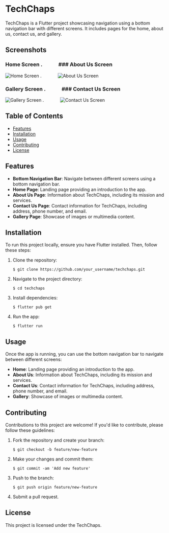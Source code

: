 # TechChaps

TechChaps is a Flutter project showcasing navigation using a bottom navigation bar with different screens. It includes pages for the home, about us, contact us, and gallery.

## Screenshots

### Home Screen                          .&nbsp;&nbsp;&nbsp;&nbsp;&nbsp;&nbsp;&nbsp;&nbsp;&nbsp;&nbsp;&nbsp;&nbsp;                       ### About Us Screen                                
![Home Screen](screenshots/Home.png)     .&nbsp;&nbsp;&nbsp;&nbsp;&nbsp;&nbsp;&nbsp;&nbsp;&nbsp;&nbsp;&nbsp;&nbsp;          ![About Us Screen](screenshots/About_us.png)   

### Gallery Screen                          .&nbsp;&nbsp;&nbsp;&nbsp;&nbsp;&nbsp;&nbsp;&nbsp;&nbsp;&nbsp;&nbsp;&nbsp;                    ### Contact Us Screen
![Gallery Screen](screenshots/Gallery.png)  .&nbsp;&nbsp;&nbsp;&nbsp;&nbsp;&nbsp;&nbsp;&nbsp;&nbsp;&nbsp;&nbsp;&nbsp;      ![Contact Us Screen](screenshots/Contact_us.png)
 
## Table of Contents

- [Features](#features)
- [Installation](#installation)
- [Usage](#usage)
- [Contributing](#contributing)
- [License](#license)

## Features

- **Bottom Navigation Bar**: Navigate between different screens using a bottom navigation bar.
- **Home Page**: Landing page providing an introduction to the app.
- **About Us Page**: Information about TechChaps, including its mission and services.
- **Contact Us Page**: Contact information for TechChaps, including address, phone number, and email.
- **Gallery Page**: Showcase of images or multimedia content.

## Installation

To run this project locally, ensure you have Flutter installed. Then, follow these steps:

1. Clone the repository:

    ```
    $ git clone https://github.com/your_username/techchaps.git
    ```

2. Navigate to the project directory:

    ```
    $ cd techchaps
    ```

3. Install dependencies:

    ```
    $ flutter pub get
    ```

4. Run the app:

    ```
    $ flutter run
    ```

## Usage

Once the app is running, you can use the bottom navigation bar to navigate between different screens:

- **Home**: Landing page providing an introduction to the app.
- **About Us**: Information about TechChaps, including its mission and services.
- **Contact Us**: Contact information for TechChaps, including address, phone number, and email.
- **Gallery**: Showcase of images or multimedia content.

## Contributing

Contributions to this project are welcome! If you'd like to contribute, please follow these guidelines:

1. Fork the repository and create your branch:

    ```
    $ git checkout -b feature/new-feature
    ```

2. Make your changes and commit them:

    ```
    $ git commit -am 'Add new feature'
    ```

3. Push to the branch:

    ```
    $ git push origin feature/new-feature
    ```

4. Submit a pull request.

## License

This project is licensed under the TechChaps.

